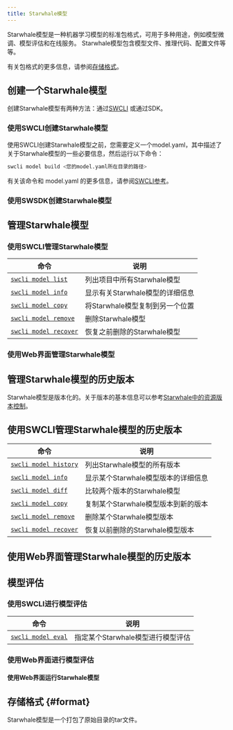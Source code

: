 ```yaml
---
title: Starwhale模型
---
```


Starwhale模型是一种机器学习模型的标准包格式，可用于多种用途，例如模型微调、模型评估和在线服务。 Starwhale模型包含模型文件、推理代码、配置文件等等。

有关包格式的更多信息，请参阅[存储格式](#format)。

## 创建一个Starwhale模型

创建Starwhale模型有两种方法：通过[SWCLI](../reference/swcli/model.md) 或通过SDK。

### 使用SWCLI创建Starwhale模型

使用SWCLI创建Starwhale模型之前，您需要定义一个model.yaml，其中描述了关于Starwhale模型的一些必要信息，然后运行以下命令：

```bash
swcli model build <您的model.yaml所在目录的路径>
```

有关该命令和 model.yaml 的更多信息，请参阅[SWCLI参考](../reference/swcli/model.md#build)。

### 使用SWSDK创建Starwhale模型

## 管理Starwhale模型

### 使用SWCLI管理Starwhale模型

| 命令 | 说明 |
| ------- | ----------- |
| [`swcli model list`](../reference/swcli/model.md#list) | 列出项目中所有Starwhale模型 |
| [`swcli model info`](../reference/swcli/model.md#info) | 显示有关Starwhale模型的详细信息 |
| [`swcli model copy`](../reference/swcli/model.md#copy) | 将Starwhale模型复制到另一个位置 |
| [`swcli model remove`](../reference/swcli/model.md#remove) | 删除Starwhale模型 |
| [`swcli model recover`](../reference/swcli/model.md#recover) | 恢复之前删除的Starwhale模型 |

### 使用Web界面管理Starwhale模型

## 管理Starwhale模型的历史版本

Starwhale模型是版本化的。关于版本的基本信息可以参考[Starwhale中的资源版本控制](../concepts/versioning.md)。

## 使用SWCLI管理Starwhale模型的历史版本

| 命令 | 说明 |
| ------- | ----------- |
| [`swcli model history`](../reference/swcli/model.md#list) | 列出Starwhale模型的所有版本 |
| [`swcli model info`](../reference/swcli/model.md#info) | 显示某个Starwhale模型版本的详细信息 |
| [`swcli model diff`](../reference/swcli/model.md#diff) | 比较两个版本的Starwhale模型 |
| [`swcli model copy`](../reference/swcli/model.md#copy) | 复制某个Starwhale模型版本到新的版本 |
| [`swcli model remove`](../reference/swcli/model.md#remove) | 删除某个Starwhale模型版本 |
| [`swcli model recover`](../reference/swcli/model.md#recover) | 恢复以前删除的Starwhale模型版本 |

## 使用Web界面管理Starwhale模型的历史版本

## 模型评估

### 使用SWCLI进行模型评估

| 命令 | 说明 |
| ------- | ----------- |
| [`swcli model eval`](../reference/swcli/model.md#eval) | 指定某个Starwhale模型进行模型评估 |

### 使用Web界面进行模型评估

#### 使用Web界面运行Starwhale模型

## 存储格式 {#format}

Starwhale模型是一个打包了原始目录的tar文件。
